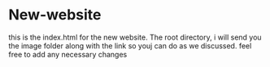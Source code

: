 # New-website
this is the index.html for the new website. The  root directory, i will send you the image folder along with the link so youj can do as we discussed.
feel free to add any necessary changes

